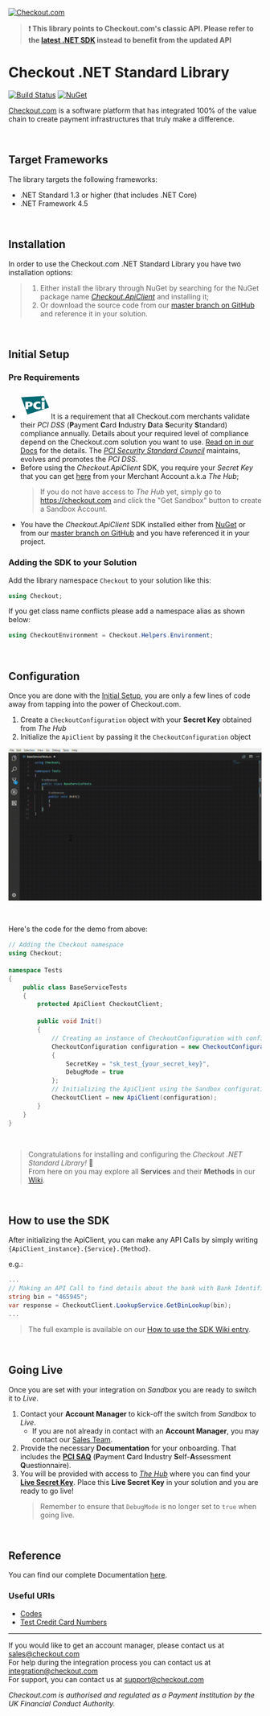 [![Checkout.com](https://cdn.checkout.com/img/checkout-logo-online-payments.jpg)](https://checkout.com/)

>**:heavy_exclamation_mark: This library points to Checkout.com's classic API. Please refer to the [latest .NET SDK](https://github.com/checkout/checkout-sdk-net) instead to benefit from the updated API**

# Checkout .NET Standard Library
[![Build Status](https://travis-ci.org/philippe-leonhardt-cko/checkout-net-library.svg?branch=master)](https://travis-ci.org/philippe-leonhardt-cko/checkout-net-library)&nbsp;[![NuGet](https://img.shields.io/nuget/v/Checkout.ApiClient.svg)](https://www.nuget.org/packages/Checkout.ApiClient)

[Checkout.com](https://checkout.com/) is a software platform that has integrated 100% of the value chain to create payment infrastructures that truly make a difference.

<br />

## Target Frameworks

The library targets the following frameworks: 
- .NET Standard 1.3 or higher (that includes .NET Core)
- .NET Framework 4.5

<br />

## Installation
In order to use the Checkout.com .NET Standard Library you have two installation options:
>1. Either install the library through NuGet by searching for the NuGet package name [*Checkout.ApiClient*](https://www.nuget.org/packages/Checkout.APIClient/) and installing it;
>2. Or download the source code from our [master branch on GitHub](https://github.com/checkout/checkout-net-library/tree/master) and reference it in your solution.

<br />

## Initial Setup

### Pre Requirements
- [![PCI Logo](/img/pci_logo.png (PCI Security Standard Council \(R\)))](https://www.pcisecuritystandards.org/) It is a requirement that all Checkout.com merchants validate their *PCI DSS* (**P**ayment **C**ard **I**ndustry **D**ata **S**ecurity **S**tandard) compliance annually. Details about your required level of compliance depend on the Checkout.com solution you want to use. [Read on in our Docs](https://docs.checkout.com/docs/pci-compliance#section-validate-your-pci-compliance) for the details. The [*PCI Security Standard Council*](https://www.pcisecuritystandards.org/) maintains, evolves and promotes the *PCI DSS*.
- Before using the *Checkout.ApiClient* SDK, you require your *Secret Key* that you can get [here](https://docs.checkout.com/docs/business-level-administration#section-view-api-keys) from your Merchant Account a.k.a *The Hub*;
  > If you do not have access to *The Hub* yet, simply go to https://checkout.com and click the "Get Sandbox" button to create a Sandbox Account.
- You have the *Checkout.ApiClient* SDK installed either from [NuGet](https://www.nuget.org/packages/Checkout.APIClient/) or from our [master branch on GitHub](https://github.com/checkout/checkout-net-library/tree/master) and you have referenced it in your project.

### Adding the SDK to your Solution

Add the library namespace `Checkout` to your solution like this:   
```csharp
using Checkout;
```

If you get class name conflicts please add a namespace alias as shown below:
```csharp
using CheckoutEnvironment = Checkout.Helpers.Environment;
```

<br />

## Configuration

Once you are done with the [Initial Setup](#initial-setup), you are only a few lines of code away from tapping into the power of Checkout.com.
1. Create a `CheckoutConfiguration` object with your **Secret Key** obtained from *The Hub*
2. Initialize the `ApiClient` by passing it the `CheckoutConfiguration` object

![Initialize the ApiClient](/img/init_ApiClient.gif)

<br />

Here's the code for the demo from above:

```csharp
// Adding the Checkout namespace
using Checkout;

namespace Tests
{
	public class BaseServiceTests
	{
		protected ApiClient CheckoutClient;

		public void Init()
		{
			// Creating an instance of CheckoutConfiguration with configurations for Sandbox
			CheckoutConfiguration configuration = new CheckoutConfiguration()
			{
				SecretKey = "sk_test_{your_secret_key}",
				DebugMode = true
			};
			// Initializing the ApiClient using the Sandbox configuration
			CheckoutClient = new ApiClient(configuration);
		}
	}
}
```

<br />

> Congratulations for installing and configuring the *Checkout .NET Standard Library!* :tada:  
From here on you may explore all **Services** and their **Methods** in our [Wiki](https://github.com/philippe-leonhardt-cko/checkout-net-library/wiki).

<br />

## How to use the SDK

After initializing the ApiClient, you can make any API Calls by simply writing `{ApiClient_instance}.{Service}.{Method}`.

e.g.:

```csharp
...
// Making an API Call to find details about the bank with Bank Identification Number (BIN) 465945
string bin = "465945";
var response = CheckoutClient.LookupService.GetBinLookup(bin);
...
```

> The full example is available on our [How to use the SDK Wiki entry](https://github.com/philippe-leonhardt-cko/checkout-net-library/wiki/Endpoints#how-to-use-the-sdk).

<br />

## Going Live

Once you are set with your integration on *Sandbox* you are ready to switch it to *Live*.

1. Contact your **Account Manager** to kick-off the switch from *Sandbox* to *Live*.
    - If you are not already in contact with an **Account Manager**, you may contact our [Sales Team](mailto:sales@checkout.com).
2. Provide the necessary **Documentation** for your onboarding. That includes the [**PCI SAQ**](https://docs.checkout.com/docs/pci-compliance#section-validate-your-pci-compliance) (**P**ayment **C**ard **I**ndustry **S**elf-**A**ssessment **Q**uestionnaire).
3. You will be provided with access to [*The Hub*](https://hub.checkout.com/login) where you can find your [**Live Secret Key**](https://docs.checkout.com/docs/business-level-administration#section-view-api-keys). Place this **Live Secret Key** in your solution and you are ready to go live!
    > Remember to ensure that `DebugMode` is no longer set to `true` when going live.

<br />

## Reference 

You can find our complete Documentation [here](http://docs.checkout.com/ "here").

### Useful URIs
- [Codes](https://docs.checkout.com/docs/codes)
- [Test Credit Card Numbers](https://docs.checkout.com/docs/testing#section-test-card-numbers)

---

If you would like to get an account manager, please contact us at sales@checkout.com  
For help during the integration process you can contact us at integration@checkout.com  
For support, you can contact us at support@checkout.com

*Checkout.com is authorised and regulated as a Payment institution by the UK Financial Conduct Authority.*

